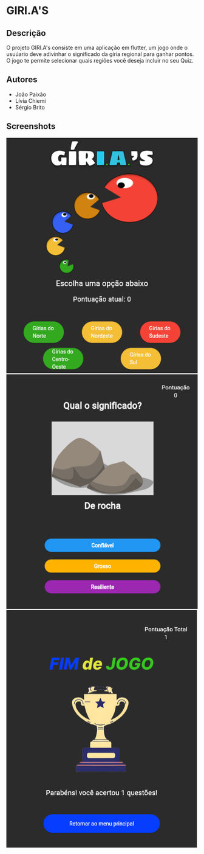 # GIRI.A'S

## Descrição
O projeto GIRI.A's consiste em uma aplicação em flutter, um jogo onde o usuúario deve adivinhar o significado da gíria regional para ganhar pontos. O jogo te permite selecionar quais regiões você deseja incluir no seu Quiz.

## Autores
- João Paixão
- Lívia Chiemi
- Sérgio Brito

## Screenshots
![Tela Inicial](screenshots/Tela_inicial.png)
![Tela de Perguntas](screenshots/Tela_de_perguntas.png)
![Tela Final](screenshots/Tela_final.png)

